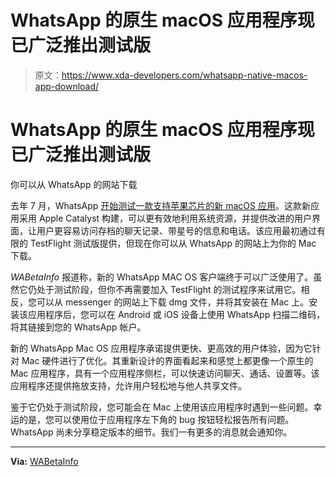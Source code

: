 # WhatsApp 的原生 macOS 应用程序现已广泛推出测试版

> 原文：<https://www.xda-developers.com/whatsapp-native-macos-app-download/>

# WhatsApp 的原生 macOS 应用程序现已广泛推出测试版

你可以从 WhatsApp 的网站下载

去年 7 月，WhatsApp [开始测试一款支持苹果芯片的新 macOS 应用](https://www.xda-developers.com/whatsapp-tests-mac-client-apple-silicon/)。这款新应用采用 Apple Catalyst 构建，可以更有效地利用系统资源，并提供改进的用户界面，让用户更容易访问存档的聊天记录、带星号的信息和电话。该应用最初通过有限的 TestFlight 测试版提供，但现在你可以从 WhatsApp 的网站上为你的 Mac 下载。

*WABetaInfo* 报道称，新的 WhatsApp MAC OS 客户端终于可以广泛使用了。虽然它仍处于测试阶段，但你不再需要加入 TestFlight 的测试程序来试用它。相反，您可以从 messenger 的网站上下载 dmg 文件，并将其安装在 Mac 上。安装该应用程序后，您可以在 Android 或 iOS 设备上使用 WhatsApp 扫描二维码，将其链接到您的 WhatsApp 帐户。

新的 WhatsApp Mac OS 应用程序承诺提供更快、更高效的用户体验，因为它针对 Mac 硬件进行了优化。其重新设计的界面看起来和感觉上都更像一个原生的 Mac 应用程序，具有一个应用程序侧栏，可以快速访问聊天、通话、设置等。该应用程序还提供拖放支持，允许用户轻松地与他人共享文件。

鉴于它仍处于测试阶段，您可能会在 Mac 上使用该应用程序时遇到一些问题。幸运的是，您可以使用位于应用程序左下角的 bug 按钮轻松报告所有问题。WhatsApp 尚未分享稳定版本的细节。我们一有更多的消息就会通知你。

* * *

**Via:** [WABetaInfo](https://wabetainfo.com/whatsapp-native-beta-for-macos-is-now-available-for-download/)